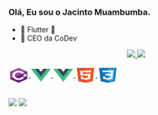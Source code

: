 ### Olá, Eu sou o Jacinto Muambumba. 


- 🔭 Flutter 🤳
- 🌱 CEO da CoDev
  

<div align="center">
  <a href="https://github.com/Jacintomuambumba">
  <img height="180em" src="https://github-readme-stats.vercel.app/api?username=Jacintomuambumba&show_icons=true&theme=dracula&include_all_commits=true&count_private=true"/>
  <img height="180em" src="https://github-readme-stats.vercel.app/api/top-langs/?username=Jacintomuambumba&layout=compact&langs_count=7&theme=dracula"/>
</div>
  
  <div style="display: inline_block"><br>
   <img align="center" alt="josefa-Csharp" height="30" width="40" src="https://raw.githubusercontent.com/devicons/devicon/master/icons/csharp/csharp-original.svg">
   <img align="center" alt="josefa-vueJs" height="30" width="40" src="https://raw.githubusercontent.com/devicons/devicon/master/icons/vuejs/vuejs-original.svg">
   <img align="center" alt="josefa-vueJs" height="30" width="40" src="https://raw.githubusercontent.com/devicons/devicon/master/icons/vuejs/vuejs-original.svg">
   <img align="center" alt="Rafa-HTML" height="30" width="40" src="https://raw.githubusercontent.com/devicons/devicon/master/icons/html5/html5-original.svg">
   <img align="center" alt="Rafa-CSS" height="30" width="40" src="https://raw.githubusercontent.com/devicons/devicon/master/icons/css3/css3-original.svg">
 </div> 
  
  ##
  
<div> 
  <a href="https://www.instagram.com/flouva_official/" target="_blank"><img src="https://img.shields.io/badge/-Instagram-%23E4405F?style=for-the-badge&logo=instagram&logoColor=white" target="_blank"></a>
  <a href="https://www.linkedin.com/in/jacinto-muambumba/" target="_blank"><img src="https://img.shields.io/badge/-LinkedIn-%230077B5?style=for-the-badge&logo=linkedin&logoColor=white" target="_blank"></a> 
 
</div>
